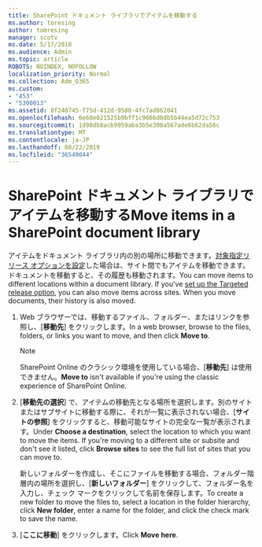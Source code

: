 ```yaml
---
title: SharePoint ドキュメント ライブラリでアイテムを移動する
ms.author: toresing
author: tomresing
manager: scotv
ms.date: 5/17/2018
ms.audience: Admin
ms.topic: article
ROBOTS: NOINDEX, NOFOLLOW
localization_priority: Normal
ms.collection: Adm_O365
ms.custom:
- "453"
- "5300013"
ms.assetid: 8f240745-f75d-412d-9588-4fc7ad862041
ms.openlocfilehash: 6e68e021525b9bff1c9666d0db5b44ea5d72c753
ms.sourcegitcommit: 1d98db8acb9959aba3b5e308a567ade6b62da56c
ms.translationtype: MT
ms.contentlocale: ja-JP
ms.lasthandoff: 08/22/2019
ms.locfileid: "36549044"
---
```

# <a name="move-items-in-a-sharepoint-document-library"></a><span data-ttu-id="0f12b-102">SharePoint ドキュメント ライブラリでアイテムを移動する</span><span class="sxs-lookup"><span data-stu-id="0f12b-102">Move items in a SharePoint document library</span></span>

<span data-ttu-id="0f12b-p101">アイテムをドキュメント ライブラリ内の別の場所に移動できます。[対象指定リリース オプションを設定](https://go.microsoft.com/fwlink/?linkid=622980)した場合は、サイト間でもアイテムを移動できます。ドキュメントを移動すると、その履歴も移動されます。</span><span class="sxs-lookup"><span data-stu-id="0f12b-p101">You can move items to different locations within a document library. If you've [set up the Targeted release option](https://go.microsoft.com/fwlink/?linkid=622980), you can also move items across sites. When you move documents, their history is also moved.</span></span>
  
1. <span data-ttu-id="0f12b-106">Web ブラウザーでは、移動するファイル、フォルダー、またはリンクを参照し、[**移動先**] をクリックします。</span><span class="sxs-lookup"><span data-stu-id="0f12b-106">In a web browser, browse to the files, folders, or links you want to move, and then click **Move to**.</span></span>

    > [!NOTE]
    > <span data-ttu-id="0f12b-107">SharePoint Online のクラシック環境を使用している場合、[**移動先**] は使用できません。</span><span class="sxs-lookup"><span data-stu-id="0f12b-107">**Move to** isn't available if you're using the classic experience of SharePoint Online.</span></span>
  
2. <span data-ttu-id="0f12b-p102">[**移動先の選択**] で、アイテムの移動先となる場所を選択します。別のサイトまたはサブサイトに移動する際に、それが一覧に表示されない場合、[**サイトの参照**] をクリックすると、移動可能なサイトの完全な一覧が表示されます。</span><span class="sxs-lookup"><span data-stu-id="0f12b-p102">Under **Choose a destination**, select the location to which you want to move the items. If you're moving to a different site or subsite and don't see it listed, click **Browse sites** to see the full list of sites that you can move to.</span></span>

    <span data-ttu-id="0f12b-110">新しいフォルダーを作成し、そこにファイルを移動する場合、フォルダー階層内の場所を選択し、[**新しいフォルダー**] をクリックして、フォルダー名を入力し、チェック マークをクリックして名前を保存します。</span><span class="sxs-lookup"><span data-stu-id="0f12b-110">To create a new folder to move the files to, select a location in the folder hierarchy, click **New folder**, enter a name for the folder, and click the check mark to save the name.</span></span>

3. <span data-ttu-id="0f12b-111">[**ここに移動**] をクリックします。</span><span class="sxs-lookup"><span data-stu-id="0f12b-111">Click **Move here**.</span></span>
